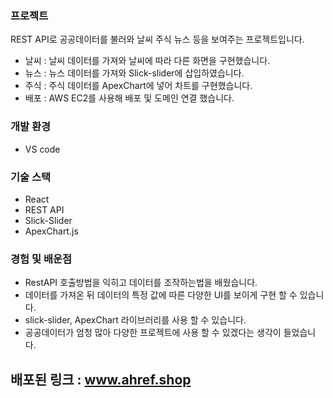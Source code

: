 ### 프로젝트
REST API로 공공데이터를 불러와 날씨 주식 뉴스 등을 보여주는 프로젝트입니다. 
- 날씨 : 날씨 데이터를 가져와 날씨에 따라 다른 화면을 구현했습니다. 
- 뉴스 : 뉴스 데이터를 가져와 Slick-slider에 삽입하였습니다.
- 주식 : 주식 데이터를 ApexChart에 넣어 차트를 구현했습니다.
- 배포 : AWS EC2를 사용해 배포 및 도메인 연결 했습니다.

### 개발 환경
- VS code

### 기술 스택
- React
- REST API
- Slick-Slider
- ApexChart.js

### 경험 및 배운점

- RestAPI 호출방법을 익히고 데이터를 조작하는법을 배웠습니다.
- 데이터를 가져온 뒤 데이터의 특정 값에 따른 다양한 UI를 보이게 구현 할 수 있습니다.
- slick-slider, ApexChart 라이브러리를 사용 할 수 있습니다.
- 공공데이터가 엄청 많아 다양한 프로젝트에 사용 할 수 있겠다는 생각이 들었습니다.



배포된 링크 : www.ahref.shop
--

